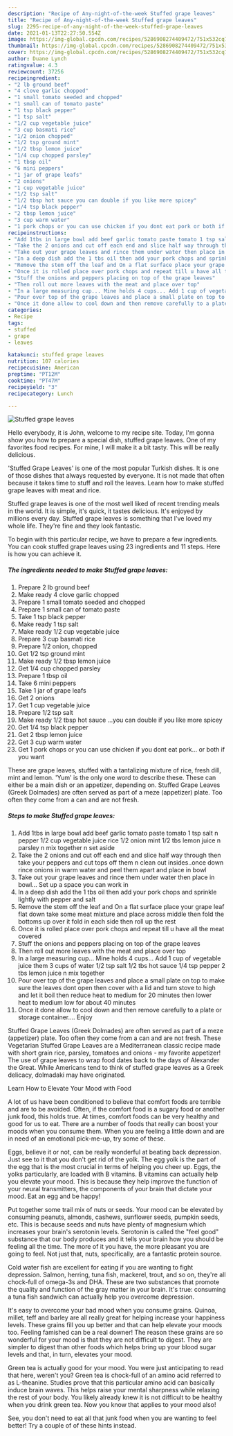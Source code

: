 ```yaml
---
description: "Recipe of Any-night-of-the-week Stuffed grape leaves"
title: "Recipe of Any-night-of-the-week Stuffed grape leaves"
slug: 2295-recipe-of-any-night-of-the-week-stuffed-grape-leaves
date: 2021-01-13T22:27:50.554Z
image: https://img-global.cpcdn.com/recipes/5286908274409472/751x532cq70/stuffed-grape-leaves-recipe-main-photo.jpg
thumbnail: https://img-global.cpcdn.com/recipes/5286908274409472/751x532cq70/stuffed-grape-leaves-recipe-main-photo.jpg
cover: https://img-global.cpcdn.com/recipes/5286908274409472/751x532cq70/stuffed-grape-leaves-recipe-main-photo.jpg
author: Duane Lynch
ratingvalue: 4.3
reviewcount: 37256
recipeingredient:
- "2 lb ground beef"
- "4 clove garlic chopped"
- "1 small tomato seeded and chopped"
- "1 small can of tomato paste"
- "1 tsp black pepper"
- "1 tsp salt"
- "1/2 cup vegetable juice"
- "3 cup basmati rice"
- "1/2 onion chopped"
- "1/2 tsp ground mint"
- "1/2 tbsp lemon juice"
- "1/4 cup chopped parsley"
- "1 tbsp oil"
- "6 mini peppers"
- "1 jar of grape leafs"
- "2 onions"
- "1 cup vegetable juice"
- "1/2 tsp salt"
- "1/2 tbsp hot sauce you can double if you like more spicey"
- "1/4 tsp black pepper"
- "2 tbsp lemon juice"
- "3 cup warm water"
- "1 pork chops or you can use chicken if you dont eat pork or both if you want"
recipeinstructions:
- "Add 1tbs in large bowl add beef garlic tomato paste tomato 1 tsp salt n pepper 1/2 cup vegetable juice rice 1/2 onion mint 1/2 tbs lemon juice n parsley n mix together n set aside"
- "Take the 2 onions and cut off each end and slice half way through then take your peppers and cut tops off them n clean out insides..once down rince onions in warm water and peel them apart and place in bowl"
- "Take out your grape leaves and rince them under water then place in bowl... Set up a space you can work in"
- "In a deep dish add the 1 tbs oil then add your pork chops and sprinkle lightly with pepper and salt"
- "Remove the stem off the leaf and On a flat surface place your grape leaf flat down take some meat mixture and place across middle then fold the bottoms up over it fold in each side then roll up the rest"
- "Once it is rolled place over pork chops and repeat till u have all the meat covered"
- "Stuff the onions and peppers placing on top of the grape leaves"
- "Then roll out more leaves with the meat and place over top"
- "In a large measuring cup... Mine holds 4 cups... Add 1 cup of vegetable juice them 3 cups of water 1/2 tsp salt 1/2 tbs hot sauce 1/4 tsp pepper 2 tbs lemon juice n mix together"
- "Pour over top of the grape leaves and place a small plate on top to make sure the leaves dont open then cover with a lid and turn stove to high and let it boil then reduce heat to medium for 20 minutes then lower heat to medium low for about 40 minutes"
- "Once it done allow to cool down and then remove carefully to a plate or storage container.... Enjoy"
categories:
- Recipe
tags:
- stuffed
- grape
- leaves

katakunci: stuffed grape leaves 
nutrition: 107 calories
recipecuisine: American
preptime: "PT12M"
cooktime: "PT47M"
recipeyield: "3"
recipecategory: Lunch

---
```



![Stuffed grape leaves](https://img-global.cpcdn.com/recipes/5286908274409472/751x532cq70/stuffed-grape-leaves-recipe-main-photo.jpg)

Hello everybody, it is John, welcome to my recipe site. Today, I'm gonna show you how to prepare a special dish, stuffed grape leaves. One of my favorites food recipes. For mine, I will make it a bit tasty. This will be really delicious.

&#39;Stuffed Grape Leaves&#39; is one of the most popular Turkish dishes. It is one of those dishes that always requested by everyone. It is not made that often because it takes time to stuff and roll the leaves. Learn how to make stuffed grape leaves with meat and rice.

Stuffed grape leaves is one of the most well liked of recent trending meals in the world. It is simple, it's quick, it tastes delicious. It's enjoyed by millions every day. Stuffed grape leaves is something that I've loved my whole life. They're fine and they look fantastic.


To begin with this particular recipe, we have to prepare a few ingredients. You can cook stuffed grape leaves using 23 ingredients and 11 steps. Here is how you can achieve it.

<!--inarticleads1-->

##### The ingredients needed to make Stuffed grape leaves:

1. Prepare 2 lb ground beef
1. Make ready 4 clove garlic chopped
1. Prepare 1 small tomato seeded and chopped
1. Prepare 1 small can of tomato paste
1. Take 1 tsp black pepper
1. Make ready 1 tsp salt
1. Make ready 1/2 cup vegetable juice
1. Prepare 3 cup basmati rice
1. Prepare 1/2 onion, chopped
1. Get 1/2 tsp ground mint
1. Make ready 1/2 tbsp lemon juice
1. Get 1/4 cup chopped parsley
1. Prepare 1 tbsp oil
1. Take 6 mini peppers
1. Take 1 jar of grape leafs
1. Get 2 onions
1. Get 1 cup vegetable juice
1. Prepare 1/2 tsp salt
1. Make ready 1/2 tbsp hot sauce ...you can double if you like more spicey
1. Get 1/4 tsp black pepper
1. Get 2 tbsp lemon juice
1. Get 3 cup warm water
1. Get 1 pork chops or you can use chicken if you dont eat pork... or both if you want


These are grape leaves, stuffed with a tantalizing mixture of rice, fresh dill, mint and lemon. &#39;Yum&#39; is the only one word to describe these. These can either be a main dish or an appetizer, depending on. Stuffed Grape Leaves (Greek Dolmades) are often served as part of a meze (appetizer) plate. Too often they come from a can and are not fresh. 

<!--inarticleads2-->

##### Steps to make Stuffed grape leaves:

1. Add 1tbs in large bowl add beef garlic tomato paste tomato 1 tsp salt n pepper 1/2 cup vegetable juice rice 1/2 onion mint 1/2 tbs lemon juice n parsley n mix together n set aside
1. Take the 2 onions and cut off each end and slice half way through then take your peppers and cut tops off them n clean out insides..once down rince onions in warm water and peel them apart and place in bowl
1. Take out your grape leaves and rince them under water then place in bowl... Set up a space you can work in
1. In a deep dish add the 1 tbs oil then add your pork chops and sprinkle lightly with pepper and salt
1. Remove the stem off the leaf and On a flat surface place your grape leaf flat down take some meat mixture and place across middle then fold the bottoms up over it fold in each side then roll up the rest
1. Once it is rolled place over pork chops and repeat till u have all the meat covered
1. Stuff the onions and peppers placing on top of the grape leaves
1. Then roll out more leaves with the meat and place over top
1. In a large measuring cup... Mine holds 4 cups... Add 1 cup of vegetable juice them 3 cups of water 1/2 tsp salt 1/2 tbs hot sauce 1/4 tsp pepper 2 tbs lemon juice n mix together
1. Pour over top of the grape leaves and place a small plate on top to make sure the leaves dont open then cover with a lid and turn stove to high and let it boil then reduce heat to medium for 20 minutes then lower heat to medium low for about 40 minutes
1. Once it done allow to cool down and then remove carefully to a plate or storage container.... Enjoy


Stuffed Grape Leaves (Greek Dolmades) are often served as part of a meze (appetizer) plate. Too often they come from a can and are not fresh. These Vegetarian Stuffed Grape Leaves are a Mediterranean classic recipe made with short grain rice, parsley, tomatoes and onions - my favorite appetizer! The use of grape leaves to wrap food dates back to the days of Alexander the Great. While Americans tend to think of stuffed grape leaves as a Greek delicacy, dolmadaki may have originated. 

Learn How to Elevate Your Mood with Food


A lot of us have been conditioned to believe that comfort foods are terrible and are to be avoided. Often, if the comfort food is a sugary food or another junk food, this holds true. At times, comfort foods can be very healthy and good for us to eat. There are a number of foods that really can boost your moods when you consume them. When you are feeling a little down and are in need of an emotional pick-me-up, try some of these.

Eggs, believe it or not, can be really wonderful at beating back depression. Just see to it that you don't get rid of the yolk. The egg yolk is the part of the egg that is the most crucial in terms of helping you cheer up. Eggs, the yolks particularly, are loaded with B vitamins. B vitamins can actually help you elevate your mood. This is because they help improve the function of your neural transmitters, the components of your brain that dictate your mood. Eat an egg and be happy!

Put together some trail mix of nuts or seeds. Your mood can be elevated by consuming peanuts, almonds, cashews, sunflower seeds, pumpkin seeds, etc. This is because seeds and nuts have plenty of magnesium which increases your brain's serotonin levels. Serotonin is called the "feel good" substance that our body produces and it tells your brain how you should be feeling all the time. The more of it you have, the more pleasant you are going to feel. Not just that, nuts, specifically, are a fantastic protein source.

Cold water fish are excellent for eating if you are wanting to fight depression. Salmon, herring, tuna fish, mackerel, trout, and so on, they're all chock-full of omega-3s and DHA. These are two substances that promote the quality and function of the gray matter in your brain. It's true: consuming a tuna fish sandwich can actually help you overcome depression. 

It's easy to overcome your bad mood when you consume grains. Quinoa, millet, teff and barley are all really great for helping increase your happiness levels. These grains fill you up better and that can help elevate your moods too. Feeling famished can be a real downer! The reason these grains are so wonderful for your mood is that they are not difficult to digest. They are simpler to digest than other foods which helps bring up your blood sugar levels and that, in turn, elevates your mood.

Green tea is actually good for your mood. You were just anticipating to read that here, weren't you? Green tea is chock-full of an amino acid referred to as L-theanine. Studies prove that this particular amino acid can basically induce brain waves. This helps raise your mental sharpness while relaxing the rest of your body. You likely already knew it is not difficult to be healthy when you drink green tea. Now you know that applies to your mood also!

See, you don't need to eat all that junk food when you are wanting to feel better! Try  a  couple of  of  these  hints  instead.

